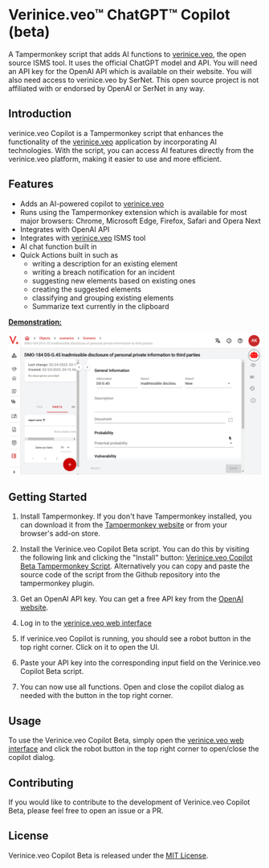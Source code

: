 # Verinice.veo™ ChatGPT™ Copilot (beta)

A Tampermonkey script that adds AI functions to [verinice.veo](https://verinice.com/veo), the open source ISMS tool. It uses the official ChatGPT model and API. You will need an API key for the OpenAI API which is available on their website. You will also need access to verinice.veo by SerNet. This open source project is not affiliated with or endorsed by OpenAI or SerNet in any way.

## Introduction

verinice.veo Copilot is a Tampermonkey script that enhances the functionality of the [verinice.veo](https://verinice.com/veo) application by incorporating AI technologies. With the script, you can access AI features directly from the verinice.veo platform, making it easier to use and more efficient.

## Features

- Adds an AI-powered copilot to [verinice.veo](https://verinice.com/veo)
- Runs using the Tampermonkey extension which is available for most major browsers: Chrome, Microsoft Edge, Firefox, Safari and Opera Next
- Integrates with OpenAI API
- Integrates with [verinice.veo](https://verinice.com/veo) ISMS tool
- AI chat function built in
- Quick Actions built in such as
  - writing a description for an existing element
  - writing a breach notification for an incident
  - suggesting new elements based on existing ones
  - creating the suggested elements
  - classifying and grouping existing elements
  - Summarize text currently in the clipboard

<u>__Demonstration:__</u>

![Generating a description for an element](doc/img/veo-describe-demo.gif)

## Getting Started

1. Install Tampermonkey. If you don't have Tampermonkey installed, you can
   download it from the [Tampermonkey website](https://tampermonkey.net/) or
   from your browser's add-on store.

2. Install the Verinice.veo Copilot Beta script. You can do this by visiting
   the following link and clicking the "Install" button: [Verinice.veo Copilot
   Beta Tampermonkey Script](https://greasyfork.org/en/scripts/460664-veo-web-verinice-com-copilot-beta). Alternatively you can copy and
   paste the source code of the script from the Github repository into the
   tampermonkey plugin.

3. Get an OpenAI API key. You can get a free API key from the [OpenAI
   website](https://beta.openai.com/signup/).

4. Log in to the [verinice.veo web interface](https://veo-web.verinice.com/login)

5. If verinice.veo Copilot is running, you should see a robot button in the top right corner. Click on it to open the UI.

6. Paste your API key into the corresponding input field on the Verinice.veo Copilot Beta script.

7. You can now use all functions. Open and close the copilot dialog as needed with the button in the top right corner.

## Usage

To use the Verinice.veo Copilot Beta, simply open the [verinice.veo web interface](https://veo-web.verinice.com/login) and click the robot button in the top right corner to open/close the copilot dialog.

## Contributing

If you would like to contribute to the development of Verinice.veo Copilot Beta, please feel free to open an issue or a PR.

## License

Verinice.veo Copilot Beta is released under the [MIT License](https://opensource.org/licenses/MIT).

